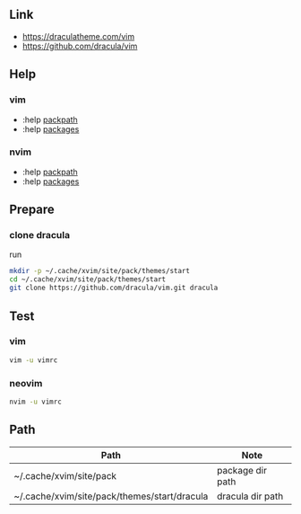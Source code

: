 

## Link

* https://draculatheme.com/vim
* https://github.com/dracula/vim


## Help

### vim

* :help [packpath](https://vimhelp.org/options.txt.html#%27packpath%27)
* :help [packages](https://vimhelp.org/repeat.txt.html#packages)

### nvim
* :help [packpath](https://neovim.io/doc/user/options.html#'packpath')
* :help [packages](https://neovim.io/doc/user/repeat.html#packages)
 

## Prepare


### clone dracula

run

``` sh
mkdir -p ~/.cache/xvim/site/pack/themes/start
cd ~/.cache/xvim/site/pack/themes/start
git clone https://github.com/dracula/vim.git dracula
```


## Test


### vim


``` sh
vim -u vimrc
```

### neovim

``` sh
nvim -u vimrc
```


## Path

| Path | Note |
| --- | --- |
| ~/.cache/xvim/site/pack | package dir path |
| ~/.cache/xvim/site/pack/themes/start/dracula | dracula dir path |
